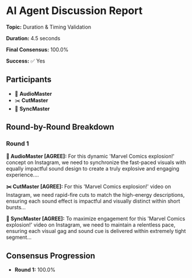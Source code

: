 # AI Agent Discussion Report

**Topic:** Duration & Timing Validation

**Duration:** 4.5 seconds

**Final Consensus:** 100.0%

**Success:** ✅ Yes

## Participants

- 🎵 **AudioMaster**
- ✂️ **CutMaster**
- 🎯 **SyncMaster**

## Round-by-Round Breakdown

### Round 1

**🎵 AudioMaster [AGREE]:** For this dynamic 'Marvel Comics explosion!' concept on Instagram, we need to synchronize the fast-paced visuals with equally impactful sound design to create a truly explosive and engaging experience....

**✂️ CutMaster [AGREE]:** For this 'Marvel Comics explosion!' video on Instagram, we need rapid-fire cuts to match the high-energy descriptions, ensuring each sound effect is impactful and visually distinct within short bursts...

**🎯 SyncMaster [AGREE]:** To maximize engagement for this 'Marvel Comics explosion!' video on Instagram, we need to maintain a relentless pace, ensuring each visual gag and sound cue is delivered within extremely tight segment...

## Consensus Progression

- **Round 1:** 100.0%
